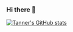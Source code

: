 ### Hi there 👋

[![Tanner's GitHub stats](https://github-readme-stats.vercel.app/api?username=TannerCS&count_private=true&show_icons=true&theme=tokyonight)](https://github.com/anuraghazra/github-readme-stats)

<!--
**TannerCS/TannerCS** is a ✨ _special_ ✨ repository because its `README.md` (this file) appears on your GitHub profile.

Here are some ideas to get you started:

- 🔭 I’m currently working on ...
- 🌱 I’m currently learning ...
- 👯 I’m looking to collaborate on ...
- 🤔 I’m looking for help with ...
- 💬 Ask me about ...
- 📫 How to reach me: ...
- 😄 Pronouns: ...
- ⚡ Fun fact: ...
-->
